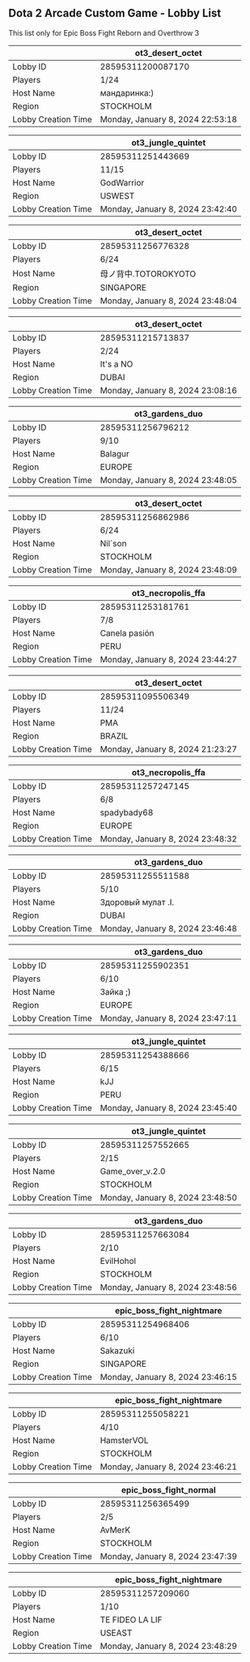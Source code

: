 ## Dota 2 Arcade Custom Game - Lobby List

This list only for Epic Boss Fight Reborn and Overthrow 3

|  | ot3_desert_octet |
| ------ | ------ |
| Lobby ID | 28595311200087170 |
| Players | 1/24 |
| Host Name | мандаринка:) |
| Region | STOCKHOLM |
| Lobby Creation Time | Monday, January 8, 2024 22:53:18 |


|  | ot3_jungle_quintet |
| ------ | ------ |
| Lobby ID | 28595311251443669 |
| Players | 11/15 |
| Host Name | GodWarrior |
| Region | USWEST |
| Lobby Creation Time | Monday, January 8, 2024 23:42:40 |


|  | ot3_desert_octet |
| ------ | ------ |
| Lobby ID | 28595311256776328 |
| Players | 6/24 |
| Host Name | 母ノ背中.TOTOROKYOTO |
| Region | SINGAPORE |
| Lobby Creation Time | Monday, January 8, 2024 23:48:04 |


|  | ot3_desert_octet |
| ------ | ------ |
| Lobby ID | 28595311215713837 |
| Players | 2/24 |
| Host Name | It's a NO |
| Region | DUBAI |
| Lobby Creation Time | Monday, January 8, 2024 23:08:16 |


|  | ot3_gardens_duo |
| ------ | ------ |
| Lobby ID | 28595311256796212 |
| Players | 9/10 |
| Host Name | Balagur |
| Region | EUROPE |
| Lobby Creation Time | Monday, January 8, 2024 23:48:05 |


|  | ot3_desert_octet |
| ------ | ------ |
| Lobby ID | 28595311256862986 |
| Players | 6/24 |
| Host Name | Nil`son |
| Region | STOCKHOLM |
| Lobby Creation Time | Monday, January 8, 2024 23:48:09 |


|  | ot3_necropolis_ffa |
| ------ | ------ |
| Lobby ID | 28595311253181761 |
| Players | 7/8 |
| Host Name | Canela pasión |
| Region | PERU |
| Lobby Creation Time | Monday, January 8, 2024 23:44:27 |


|  | ot3_desert_octet |
| ------ | ------ |
| Lobby ID | 28595311095506349 |
| Players | 11/24 |
| Host Name | PMA |
| Region | BRAZIL |
| Lobby Creation Time | Monday, January 8, 2024 21:23:27 |


|  | ot3_necropolis_ffa |
| ------ | ------ |
| Lobby ID | 28595311257247145 |
| Players | 6/8 |
| Host Name | spadybady68 |
| Region | EUROPE |
| Lobby Creation Time | Monday, January 8, 2024 23:48:32 |


|  | ot3_gardens_duo |
| ------ | ------ |
| Lobby ID | 28595311255511588 |
| Players | 5/10 |
| Host Name | Здоровый мулат .I. |
| Region | DUBAI |
| Lobby Creation Time | Monday, January 8, 2024 23:46:48 |


|  | ot3_gardens_duo |
| ------ | ------ |
| Lobby ID | 28595311255902351 |
| Players | 6/10 |
| Host Name | Зайка ;) |
| Region | EUROPE |
| Lobby Creation Time | Monday, January 8, 2024 23:47:11 |


|  | ot3_jungle_quintet |
| ------ | ------ |
| Lobby ID | 28595311254388666 |
| Players | 6/15 |
| Host Name | kJJ |
| Region | PERU |
| Lobby Creation Time | Monday, January 8, 2024 23:45:40 |


|  | ot3_jungle_quintet |
| ------ | ------ |
| Lobby ID | 28595311257552665 |
| Players | 2/15 |
| Host Name | Game_over_v.2.0 |
| Region | STOCKHOLM |
| Lobby Creation Time | Monday, January 8, 2024 23:48:50 |


|  | ot3_gardens_duo |
| ------ | ------ |
| Lobby ID | 28595311257663084 |
| Players | 2/10 |
| Host Name | EvilHohol |
| Region | STOCKHOLM |
| Lobby Creation Time | Monday, January 8, 2024 23:48:56 |


|  | epic_boss_fight_nightmare |
| ------ | ------ |
| Lobby ID | 28595311254968406 |
| Players | 6/10 |
| Host Name | Sakazuki |
| Region | SINGAPORE |
| Lobby Creation Time | Monday, January 8, 2024 23:46:15 |


|  | epic_boss_fight_nightmare |
| ------ | ------ |
| Lobby ID | 28595311255058221 |
| Players | 4/10 |
| Host Name | HamsterVOL |
| Region | STOCKHOLM |
| Lobby Creation Time | Monday, January 8, 2024 23:46:21 |


|  | epic_boss_fight_normal |
| ------ | ------ |
| Lobby ID | 28595311256365499 |
| Players | 2/5 |
| Host Name | AvMerK |
| Region | STOCKHOLM |
| Lobby Creation Time | Monday, January 8, 2024 23:47:39 |


|  | epic_boss_fight_nightmare |
| ------ | ------ |
| Lobby ID | 28595311257209060 |
| Players | 1/10 |
| Host Name | TE FIDEO LA LIF |
| Region | USEAST |
| Lobby Creation Time | Monday, January 8, 2024 23:48:29 |


